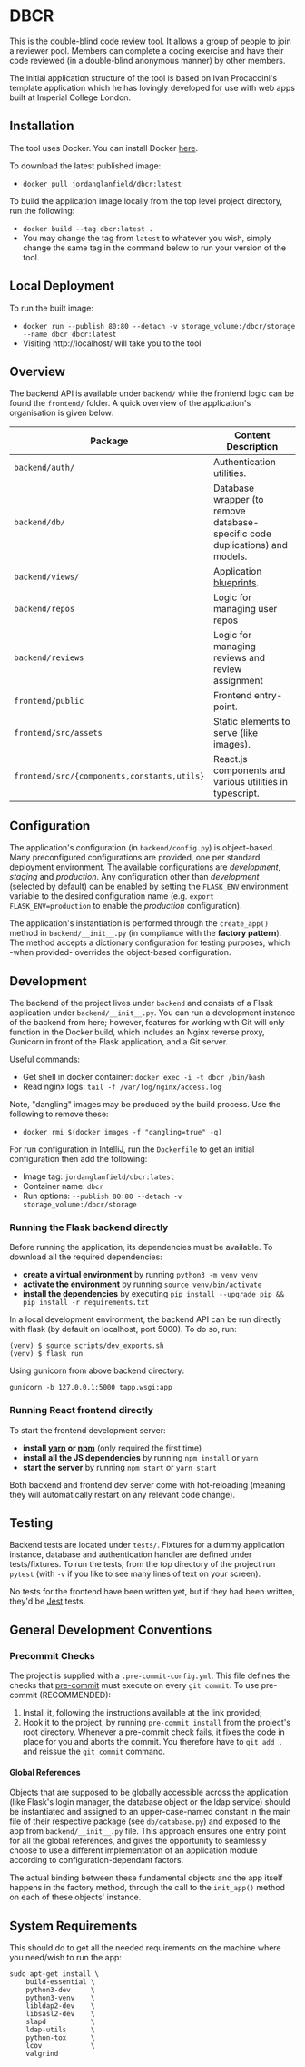 # DBCR

This is the double-blind code review tool. It allows a group of people to join a reviewer pool. Members can complete a
coding exercise and have their code reviewed (in a double-blind anonymous manner) by other members.

The initial application structure of the tool is based on Ivan Procaccini's template application which he has lovingly
developed for use with web apps built at Imperial College London.

## Installation

The tool uses Docker. You can install Docker [here](https://www.docker.com/get-started).

To download the latest published image:
- `docker pull jordanglanfield/dbcr:latest`

To build the application image locally from the top level project directory, run the following:
- `docker build --tag dbcr:latest .` 
- You may change the tag from `latest` to whatever you wish, simply change the same tag in the command below to
run your version of the tool.

## Local Deployment

To run the built image:
- `docker run --publish 80:80 --detach -v storage_volume:/dbcr/storage --name dbcr dbcr:latest`
- Visiting http://localhost/ will take you to the tool

## Overview

The backend API is available under `backend/` while the frontend logic can be found the `frontend/` folder.
A quick overview of the application's organisation is given below:

| Package                                     | Content Description                                                          |
| ------------------------------------------- | ---------------------------------------------------------------------------- |
| `backend/auth/`                                | Authentication utilities.                                   |
| `backend/db/`                                  | Database wrapper (to remove database-specific code duplications) and models. |
| `backend/views/`                               | Application [blueprints](http://flask.pocoo.org/docs/1.0/tutorial/views/).   |
| `backend/repos`                                | Logic for managing user repos |
| `backend/reviews`                                | Logic for managing reviews and review assignment |
| `frontend/public`                           | Frontend entry-point.                                                        |
| `frontend/src/assets`                       | Static elements to serve (like images).                                      |
| `frontend/src/{components,constants,utils}` | React.js components and various utilities in typescript.                                   |

## Configuration

The application's configuration (in `backend/config.py`) is object-based. Many preconfigured configurations
are provided, one per standard deployment environment. The available
configurations are _development_, _staging_ and _production_.
Any configuration other than _development_ (selected by default) can be enabled
by setting the `FLASK_ENV` environment variable to the desired configuration name
(e.g. `export FLASK_ENV=production` to enable the _production_ configuration).

The application's instantiation is performed through the `create_app()` method in `backend/__init__.py`
(in compliance with the **factory pattern**). The method accepts a dictionary configuration for
testing purposes, which -when provided- overrides the object-based
configuration.

## Development

The backend of the project lives under `backend` and consists of a Flask application under `backend/__init__.py`.
You can run a development instance of the backend from here; however, features for working with Git will only
function in the Docker build, which includes an Nginx reverse proxy, Gunicorn in front of the Flask application, and
a Git server.

Useful commands:
- Get shell in docker container: `docker exec -i -t dbcr /bin/bash`
- Read nginx logs: `tail -f /var/log/nginx/access.log`

Note, "dangling" images may be produced by the build process. Use the following to remove these:
- `docker rmi $(docker images -f "dangling=true" -q)`

For run configuration in IntelliJ, run the `Dockerfile` to get an initial configuration then add the following:
- Image tag: `jordanglanfield/dbcr:latest`
- Container name: `dbcr`
- Run options: `--publish 80:80 --detach -v storage_volume:/dbcr/storage`

### Running the Flask backend directly

Before running the application, its dependencies must be available.
To download all the required dependencies:

- **create a virtual environment** by running `python3 -m venv venv`
- **activate the environment** by running `source venv/bin/activate`
- **install the dependencies** by executing `pip install --upgrade pip && pip install -r requirements.txt`

In a local development environment, the backend API can be run directly with flask (by default on localhost, port 5000).
To do so, run:

```
(venv) $ source scripts/dev_exports.sh
(venv) $ flask run
```

Using gunicorn from above backend directory:
```
gunicorn -b 127.0.0.1:5000 tapp.wsgi:app
```

### Running React frontend directly

To start the frontend development server:

- **install [yarn](https://yarnpkg.com/lang/en/docs/install/#debian-stable) or [npm](https://www.npmjs.com/get-npm)** (only required the first time)
- **install all the JS dependencies** by running `npm install` or `yarn`
- **start the server** by running `npm start` or `yarn start`

Both backend and frontend dev server come with hot-reloading (meaning they will automatically restart on any relevant code change).

## Testing

Backend tests are located under `tests/`. Fixtures for a dummy application instance, database and authentication
handler are defined under tests/fixtures.
To run the tests, from the top directory of the project run `pytest` (with `-v` if you like to see many lines of text
on your screen).

No tests for the frontend have been written yet, but if they had been written, they'd be [Jest](https://jestjs.io/) tests.

## General Development Conventions

### Precommit Checks

The project is supplied with a `.pre-commit-config.yml`. This file defines the checks that [pre-commit](https://pre-commit.com/) must execute on every `git commit`.
To use pre-commit (RECOMMENDED):

1. Install it, following the instructions available at the link provided;
2. Hook it to the project, by running `pre-commit install` from the project's root directory.
   Whenever a pre-commit check fails, it fixes the code in place for you and aborts the commit.
   You therefore have to `git add .` and reissue the `git commit` command.

#### Global References

Objects that are supposed to be globally accessible across the application (like Flask's
login manager, the database object or the ldap service) should be instantiated and assigned to an upper-case-named constant in
the main file of their respective package (see `db/database.py`) and exposed to the app from `backend/__init__.py` file.
This approach ensures one entry point for all the global references, and gives
the opportunity to seamlessly choose to use a different implementation of an application module
according to configuration-dependant factors.

The actual binding between these fundamental objects and the app itself happens
in the factory method, through the call to the `init_app()` method on each of these
objects' instance.

## System Requirements

This should do to get all the needed requirements on the machine where you need/wish to run the app:

```
sudo apt-get install \
    build-essential \
    python3-dev     \
    python3-venv    \
    libldap2-dev    \
    libsasl2-dev    \
    slapd           \
    ldap-utils      \
    python-tox      \
    lcov            \
    valgrind
```
